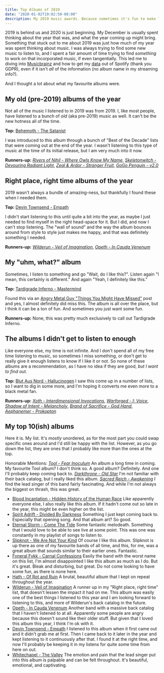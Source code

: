 ```yaml
---
title: Top Albums of 2019
date: "2020-01-02T19:02:50-08:00"
description: My 2019 music awards. Because sometimes it's fun to make lists.
---
```


2019 is behind us and 2020 is just beginning. My December is usually spent thinking about the year that was, and what the year coming up might bring. Something that stuck out to me about 2019 was just how much of my year was spent thinking about music. I was always trying to find some new music to listen to, and I spent a fair amount of time trying to find _something_ to work on that incorporated music, if even tangentially. This led me to diving into [Musicbrainz](https://musicbrainz.org/) and how to get my [data](https://support.spotify.com/uk/account_payment_help/privacy/understanding-my-data/) out of Spotify (thank you GDPR), even if it isn't _all_ of the information (no album name in my streaming info?).

And I thought a lot about what my favourite albums were.

## My old (pre-2019) albums of the year
Not all of the music I listened to in 2019 was from 2019. I, like most people, have listened to a bunch of _old_ (aka pre-2019) music as well. It can't be the new hotness all of the time.

**Top:** [Behemoth - The Satanist](https://possessionproductions.bandcamp.com/album/the-satanist)

I was introduced to this album through a bunch of "Best of the Decade" lists that were coming out at the end of the year. I wasn't listening to this type of music at the time of its initial release, but I am very much into it now.

**Runners-up:** _[Rivers of Nihil - Where Owls Know My Name](https://riversofnihil.bandcamp.com/album/where-owls-know-my-name)_, _[Skeletonwitch - Devouring Radiant Light](https://skeletonwitch.bandcamp.com/album/devouring-radiant-light)_, _[Zeal & Ardor - Stranger Fruit](https://zealandardor.bandcamp.com/album/stranger-fruit)_, _[GoGo Penguin - v2.0](https://gogopenguin.bandcamp.com/album/v20-deluxe-edition)_

## Right place, right time albums of the year
2019 wasn't always a bundle of amazing-ness, but thankfully I found these when I needed them.

**Top:** [Devin Townsend - Empath](https://www.hevydevy.com/)

I didn't start listening to this until quite a bit into the year, as maybe I just needed to find myself in the right head-space for it. But I did, and now I can't stop listening. The "wall of sound" and the way the album bounces around from style to style just makes me happy, and that was definitely something I needed.

**Runners-up:** _[Wilderun - Veil of Imagination](https://wilderun.bandcamp.com/album/veil-of-imagination)_, _[Opeth - In Cauda Venenum](http://www.opeth.com)_

## My "uhm, what?" album
Sometimes, I listen to something and go "Wait, do I like this?". Listen again "I mean, this certainly is different." And again "Yeah, I definitely like this."

**Top:** [Tardigrade Inferno - Mastermind](Mastermind)

Found this via an [Angry Metal Guy "Things You Might Have Missed"](https://www.angrymetalguy.com/tardigrade-inferno-mastermind-things-you-might-have-missed-2019/) post and yes, I almost definitely did miss this. The album is all over the place, but I think it can be a ton of fun. And sometimes you just want some fun.

**Runners-up:** None, this was pretty much exclusively to call out Tardigrade Inferno.

## The albums I didn't get to listen to enough
Like everyone else, my time is not infinite. And I don't spend all of my free time listening to music, so sometimes I miss something, or don't get to really give it enough listens to know if I like it or not. So none of these albums are a recommendation, as I have no idea if they are good, _but I want to find out_.

**Top:** [Blut Aus Nord - Hallucinogen](https://blutausnord.bandcamp.com/album/hallucinogen)
I saw this come up in a number of lists, so I want to dig in some more, and I'm hoping it converts me even more to a black metal fan.

**Runners-up:** _[Xoth - Interdimensional Invocations](https://xoth.bandcamp.com/album/interdimensional-invocations)_, _[Warforged - I: Voice](https://warforged.bandcamp.com/album/i-voice)_, _[Shadow of Intent - Melancholy](https://shadowofintent7.bandcamp.com/)_, _[Brand of Sacrifice - God Hand](https://uniqueleaderrecords.bandcamp.com/album/god-hand)_, _[Aephanemer - Prokopton](https://music.aephanemer.com/album/prokopton)_

## My top 10(ish) albums
Here it is. My list. It's _mostly_ unordered, as for the most part you could swap specific ones around and I'd still be happy with the list. However, as you go down the list, they are ones that I probably like more than the ones at the top.

Honorable Mentions: _[Tool - Fear Inoculum](https://toolband.com/releases/fear-inoculum/)_ An album a long time in coming. My favourite Tool album? I don't think so. A good album? Definitely. And one I'll probably keep coming back to. _[Darkthrone - Old Star](https://peaceville.com/bands/darkthrone)_ I'm not familiar with their back catalog, but I really liked this album. _[Sacred Reich - Awakening](https://sacredreichofficial.bandcamp.com/album/awakening)_ I find the lead singer of this band fairly fascinating. And while I'm not always the biggest on thrash, this was great.

  * [Blood Incantation - Hidden History of the Human Race](https://darkdescentrecords.bandcamp.com/album/hidden-history-of-the-human-race) Like apparently everyone else, I also really like this album. If it hadn't come out so late in the year, this might be even higher on the list.
  * [Spirit Adrift - Divided By Darkness](https://spiritadrift.bandcamp.com/album/divided-by-darkness) Something I just kept coming back to. Especially that opening song. And that album art? So good.
  * [Eternal Storm - Come The Tide](https://eternalstorm.bandcamp.com/) Some fantastic melodeath. Something that I would love to be able to see live at some point. This was one was constantly in my playlist of songs to listen to.
  * [Slipknot - We Are Not Your Kind](https://www.slipknot1.com) Of course I like this album. Slipknot is up there as one of my favourite bands of all time, and this, for me, was a great album that sounds similar to their earlier ones. Fantastic.
  * [Fvneral Fvkk - Carnal Confessions](https://fvneralfvkk.bandcamp.com/) Easily the band with the worst name on this list, I'm almost disappointed I like this album as much as I do. But it's great. Bleak and disturbing, but great. Do not come looking to have some fun, as there is none here.
  * [Hath - Of Rot and Ruin](https://hathnj.bandcamp.com/album/of-rot-and-ruin) A brutal, beautiful album that I kept on repeat throughout the year.
  * [Wilderun - Veil of Imagination](https://wilderun.bandcamp.com/album/veil-of-imagination) A runner up in my "Right place, right time" list, that doesn't lessen the impact it had on me. This album was easily one of the best things I listened to this year and I am looking forward to listening to this, and more of Wilderun's back catalog in the future.
  * [Opeth - In Cauda Venenum](http://www.opeth.com) Another band with a massive back catalog that I haven't listened to at all. Apparently some people are angry because this doesn't sound like their older stuff. But given that I loved this album this year, I think I'm ok with it.
  * [Devin Townsend - Empath](https://www.hevydevy.com/) I listened to this album when it first came out and it didn't grab me at first. Then I came back to it later in the year and kept listening to it continuously after that. I found it at the right time, and now I'll probably be keeping it in my listens for quite some time from here on out.
  * [Whitechapel - The Valley](https://whitechapelmetal.bandcamp.com/) The emotion and pain that the lead singer put into this album is palpable and can be felt throughout. It's beautiful, emotional, and captivating.




